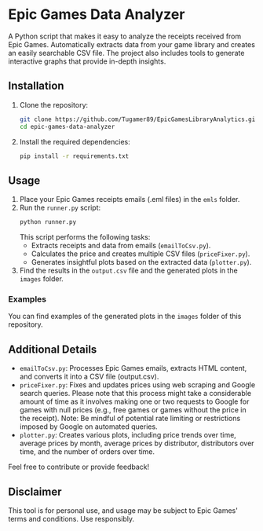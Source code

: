 # Epic Games Data Analyzer

A Python script that makes it easy to analyze the receipts received from Epic Games. Automatically extracts data from your game library and creates an easily searchable CSV file. The project also includes tools to generate interactive graphs that provide in-depth insights.

## Installation

1. Clone the repository:
   ```bash
   git clone https://github.com/Tugamer89/EpicGamesLibraryAnalytics.git
   cd epic-games-data-analyzer
   ```
2. Install the required dependencies:
    ```bash
    pip install -r requirements.txt
    ```

## Usage
1. Place your Epic Games receipts emails (.eml files) in the `emls` folder.
2. Run the `runner.py` script:
    ```bash
    python runner.py
    ```
    This script performs the following tasks:
    - Extracts receipts and data from emails (`emailToCsv.py`).
    - Calculates the price and creates multiple CSV files (`priceFixer.py`).
    - Generates insightful plots based on the extracted data (`plotter.py`).
3. Find the results in the `output.csv` file and the generated plots in the `images` folder.

### Examples
You can find examples of the generated plots in the `images` folder of this repository.

## Additional Details
- `emailToCsv.py`: Processes Epic Games emails, extracts HTML content, and converts it into a CSV file (output.csv).
- `priceFixer.py`: Fixes and updates prices using web scraping and Google search queries. Please note that this process might take a considerable amount of time as it involves making one or two requests to Google for games with null prices (e.g., free games or games without the price in the receipt). Note: Be mindful of potential rate limiting or restrictions imposed by Google on automated queries.
- `plotter.py`: Creates various plots, including price trends over time, average prices by month, average prices by distributor, distributors over time, and the number of orders over time.

Feel free to contribute or provide feedback!

## Disclaimer
This tool is for personal use, and usage may be subject to Epic Games' terms and conditions. Use responsibly.
